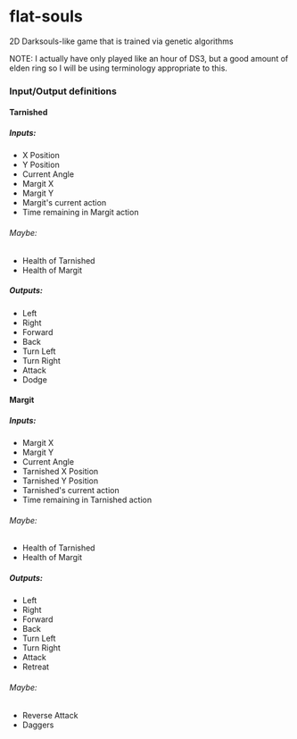 # flat-souls
2D Darksouls-like game that is trained via genetic algorithms

NOTE: I actually have only played like an hour of DS3, but a good amount of elden ring so I will be using terminology appropriate to this.

### Input/Output definitions

#### Tarnished

##### Inputs:
 - X Position
 - Y Position
 - Current Angle
 - Margit X
 - Margit Y
 - Margit's current action
 - Time remaining in Margit action
###### Maybe:
 - Health of Tarnished
 - Health of Margit

##### Outputs:
 - Left
 - Right
 - Forward
 - Back
 - Turn Left
 - Turn Right
 - Attack
 - Dodge


#### Margit

##### Inputs:
 - Margit X
 - Margit Y
 - Current Angle
 - Tarnished X Position
 - Tarnished Y Position
 - Tarnished's current action
 - Time remaining in Tarnished action
###### Maybe:
 - Health of Tarnished
 - Health of Margit

##### Outputs:
 - Left
 - Right
 - Forward
 - Back
 - Turn Left
 - Turn Right
 - Attack
 - Retreat
###### Maybe:
 - Reverse Attack
 - Daggers